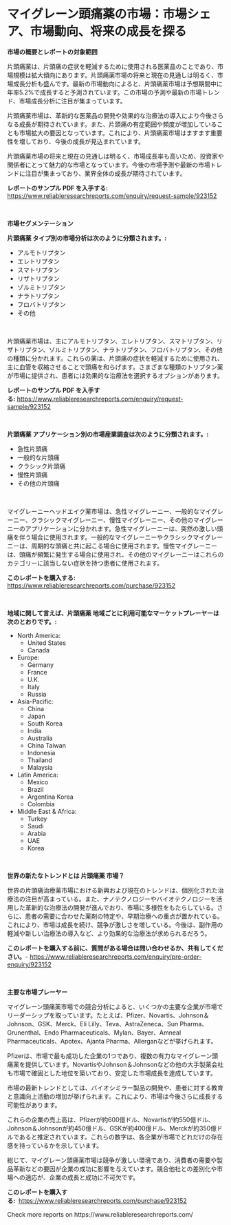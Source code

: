 <p><h1>マイグレーン頭痛薬の市場：市場シェア、市場動向、将来の成長を探る</h1></p><p><strong>市場の概要とレポートの対象範囲</strong></p>
<p><p>片頭痛薬は、片頭痛の症状を軽減するために使用される医薬品のことであり、市場規模は拡大傾向にあります。片頭痛薬市場の将来と現在の見通しは明るく、市場成長分析も盛んです。最新の市場動向によると、片頭痛薬市場は予想期間中に年率5.2%で成長すると予測されています。この市場の予測や最新の市場トレンド、市場成長分析に注目が集まっています。</p><p>片頭痛薬市場は、革新的な医薬品の開発や効果的な治療法の導入により今後さらなる成長が期待されています。また、片頭痛の有症範囲や頻度が増加していることも市場拡大の要因となっています。これにより、片頭痛薬市場はますます重要性を増しており、今後の成長が見込まれています。</p><p>片頭痛薬市場の将来と現在の見通しは明るく、市場成長率も高いため、投資家や関係者にとって魅力的な市場となっています。今後の市場予測や最新の市場トレンドに注目が集まっており、業界全体の成長が期待されています。</p></p>
<p><strong>レポートのサンプル PDF を入手する:</strong> <a href="https://www.reliableresearchreports.com/enquiry/request-sample/923152">https://www.reliableresearchreports.com/enquiry/request-sample/923152</a></p>
<p>&nbsp;</p>
<p><strong>市場セグメンテーション</strong></p>
<p><strong>片頭痛薬 タイプ別の市場分析は次のように分類されます。:</strong></p>
<p><ul><li>アルモトリプタン</li><li>エレトリプタン</li><li>スマトリプタン</li><li>リザトリプタン</li><li>ゾルミトリプタン</li><li>ナラトリプタン</li><li>フロバトリプタン</li><li>その他</li></ul></p>
<p>&nbsp;</p>
<p><p>片頭痛薬市場は、主にアルモトリプタン、エレトリプタン、スマトリプタン、リザトリプタン、ゾルミトリプタン、ナラトリプタン、フロバトリプタン、その他の種類に分かれます。これらの薬は、片頭痛の症状を軽減するために使用され、主に血管を収縮させることで頭痛を和らげます。さまざまな種類のトリプタン薬が市場に提供され、患者には効果的な治療法を選択するオプションがあります。</p></p>
<p><strong>レポートのサンプル PDF を入手する:</strong>&nbsp;<a href="https://www.reliableresearchreports.com/enquiry/request-sample/923152">https://www.reliableresearchreports.com/enquiry/request-sample/923152</a></p>
<p>&nbsp;</p>
<p><strong> 片頭痛薬 アプリケーション別の市場産業調査は次のように分類されます。:</strong></p>
<p><ul><li>急性片頭痛</li><li>一般的な片頭痛</li><li>クラシック片頭痛</li><li>慢性片頭痛</li><li>その他の片頭痛</li></ul></p>
<p>&nbsp;</p>
<p><p>マイグレーニーヘッドエイク薬市場は、急性マイグレーニー、一般的なマイグレーニー、クラシックマイグレーニー、慢性マイグレーニー、その他のマイグレーニーのアプリケーションに分かれます。急性マイグレーニーは、突然の激しい頭痛を伴う場合に使用されます。一般的なマイグレーニーやクラシックマイグレーニーは、周期的な頭痛と共に起こる場合に使用されます。慢性マイグレーニーは、頭痛が頻繁に発生する場合に使用され、その他のマイグレーニーはこれらのカテゴリーに該当しない症状を持つ患者に使用されます。</p></p>
<p><strong>このレポートを購入する:</strong>&nbsp; <a href="https://www.reliableresearchreports.com/purchase/923152">https://www.reliableresearchreports.com/purchase/923152</a></p>
<p>&nbsp;</p>
<p><strong>地域に関して言えば、片頭痛薬 地域ごとに利用可能なマーケットプレーヤーは次のとおりです。:</strong></p>
<p><ul>
    <li>
        North America:
        <ul>
            <li>United States</li>
            <li>Canada</li>
        </ul>
    </li>
    <li>
        Europe:
        <ul>
            <li>Germany</li>
            <li>France</li>
            <li>U.K.</li>
            <li>Italy</li>
            <li>Russia</li>
        </ul>
    </li>
    <li>
        Asia-Pacific:
        <ul>
            <li>China</li>
            <li>Japan</li>
            <li>South Korea</li>
            <li>India</li>
            <li>Australia</li>
            <li>China Taiwan</li>
            <li>Indonesia</li>
            <li>Thailand</li>
            <li>Malaysia</li>
        </ul>
    </li>
    <li>
        Latin America:
        <ul>
            <li>Mexico</li>
            <li>Brazil</li>
            <li>Argentina Korea</li>
            <li>Colombia</li>
        </ul>
    </li>
    <li>
        Middle East & Africa:
        <ul>
            <li>Turkey</li>
            <li>Saudi</li>
            <li>Arabia</li>
            <li>UAE</li>
            <li>Korea</li>
        </ul>
    </li>
    </ul></p>
<p>&nbsp;</p>
<p><strong>世界の新たなトレンドとは 片頭痛薬 市場？</strong></p>
<p><p>世界の片頭痛治療薬市場における新興および現在のトレンドは、個別化された治療法の注目が高まっている。また、ナノテクノロジーやバイオテクノロジーを活用した革新的な治療法の開発が進んでおり、市場に多様性をもたらしている。さらに、患者の需要に合わせた薬剤の特定や、早期治療への重点が置かれている。これにより、市場は成長を続け、競争が激しさを増している。今後は、副作用の軽減や新しい治療法の導入など、より効果的な治療法が求められるだろう。</p></p>
<p><strong>このレポートを購入する前に、質問がある場合は問い合わせるか、共有してください。</strong>- <a href="https://www.reliableresearchreports.com/enquiry/pre-order-enquiry/923152">https://www.reliableresearchreports.com/enquiry/pre-order-enquiry/923152</a></p>
<p>&nbsp;</p>
<p><strong>主要な市場プレーヤー</strong></p>
<p><p>マイグレーン頭痛薬市場での競合分析によると、いくつかの主要な企業が市場でリーダーシップを取っています。たとえば、Pfizer、Novartis、Johnson＆Johnson、GSK、Merck、Eli Lilly、Teva、AstraZeneca、Sun Pharma、Grunenthal、Endo Pharmaceuticals、Mylan、Bayer、Amneal Pharmaceuticals、Apotex、Ajanta Pharma、Allerganなどが挙げられます。</p><p>Pfizerは、市場で最も成功した企業の1つであり、複数の有力なマイグレーン頭痛薬を提供しています。NovartisやJohnson＆Johnsonなどの他の大手製薬会社も市場で確固とした地位を築いており、安定した市場成長を達成しています。</p><p>市場の最新トレンドとしては、バイオシミラー製品の開発や、患者に対する教育と意識向上活動の増加が挙げられます。これにより、市場は今後さらに成長する可能性があります。</p><p>これらの企業の売上高は、Pfizerが約600億ドル、Novartisが約550億ドル、Johnson＆Johnsonが約450億ドル、GSKが約400億ドル、Merckが約350億ドルであると推定されています。これらの数字は、各企業が市場でどれだけの存在感を持っているかを示しています。</p><p>総じて、マイグレーン頭痛薬市場は競争が激しい環境であり、消費者の需要や製品革新などの要因が企業の成功に影響を与えています。競合他社との差別化や市場への適応が、企業の成長と成功に不可欠です。</p></p>
<p><strong>このレポートを購入する:</strong>&nbsp;&nbsp;<a href="https://www.reliableresearchreports.com/purchase/923152">https://www.reliableresearchreports.com/purchase/923152</a></p>
<p>Check more reports on https://www.reliableresearchreports.com/</p>